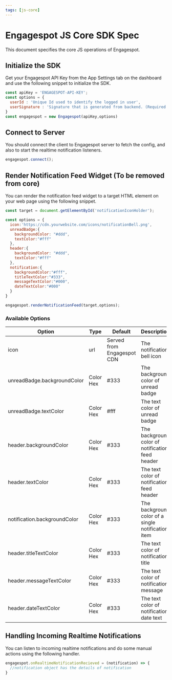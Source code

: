 ```yaml
---
tags: [js-core]
---
```


# Engagespot JS Core SDK Spec

This document specifies the core JS operations of Engagespot. 

## Initialize the SDK
Get your Engagespot API Key from the App Settings tab on the dashboard and use the following snippet to initialize the SDK.

```javascript
const apiKey = 'ENGAGESPOT-API-KEY';
const options = {
  userId : 'Unique Id used to identify the logged in user',
  userSignature : 'Signature that is generated from backend. (Required only for apps that has signature verification turned on)',
}
const engagespot = new Engagespot(apiKey,options)
```

## Connect to Server
You should connect the client to Engagespot server to fetch the config, and also to start the realtime notification listeners.

```javascript
engagespot.connect();
```

## Render Notification Feed Widget (To be removed from core)
You can render the notification feed widget to a target HTML element on your web page using the following snippet.

```javascript
const target = document.getElementById('notificationIconHolder');

const options = {
  icon:'https://cdn.yourwebsite.com/icons/notificationBell.png',
  unreadBadge:{
    backgroundColor: "#ddd",
    textColor:"#fff"
  },
  header:{
    backgroundColor: "#ddd",
    textColor:"#fff"
  },
  notification:{
    backgroundColor:"#fff",
    titleTextColor:"#333",
    messageTextColor:"#000",
    dateTextColor:"#000"
  }
}

engagespot.renderNotificationFeed(target,options);

```

### Available Options



Option| Type| Default | Description
---------|----------|---------|---------
icon | url | Served from Engagespot CDN | The notification bell icon
unreadBadge.backgroundColor | Color Hex | #333 | The background color of unread badge
unreadBadge.textColor | Color Hex | #fff | The text color of unread badge
header.backgroundColor | Color Hex | #333 | The background color of notification feed header
header.textColor | Color Hex | #333 | The text color of notification feed header
notification.backgroundColor | Color Hex | #333 | The background color of a single notification item
header.titleTextColor | Color Hex | #333 | The text color of notification title
header.messageTextColor | Color Hex | #333 | The text color of notification message
header.dateTextColor | Color Hex | #333 | The text color of notification date text

## Handling Incoming Realtime Notifications
You can listen to incoming realtime notifications and do some manual actions using the following handler.

```javascript
engagespot.onRealtimeNotificationRecieved = (notification) => {
  //notification object has the details of notification
}
```

